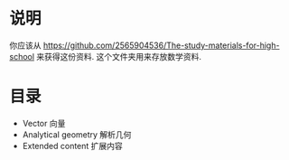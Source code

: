 # 说明

你应该从 <https://github.com/2565904536/The-study-materials-for-high-school> 来获得这份资料.
这个文件夹用来存放数学资料.

# 目录

+ Vector 向量
+ Analytical geometry 解析几何
+ Extended content 扩展内容
